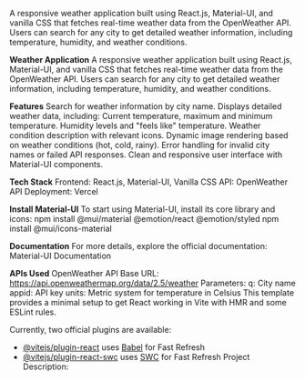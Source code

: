 A responsive weather application built using React.js, Material-UI, and vanilla CSS that fetches real-time weather data from the OpenWeather API. Users can search for any city to get detailed weather information, including temperature, humidity, and weather conditions.

**Weather Application**
A responsive weather application built using React.js, Material-UI, and vanilla CSS that fetches real-time weather data from the OpenWeather API. Users can search for any city to get detailed weather information, including temperature, humidity, and weather conditions.

**Features**
Search for weather information by city name.
Displays detailed weather data, including:
Current temperature, maximum and minimum temperature.
Humidity levels and "feels like" temperature.
Weather condition description with relevant icons.
Dynamic image rendering based on weather conditions (hot, cold, rainy).
Error handling for invalid city names or failed API responses.
Clean and responsive user interface with Material-UI components.

**Tech Stack**
Frontend: React.js, Material-UI, Vanilla CSS
API: OpenWeather API
Deployment: Vercel

**Install Material-UI**
To start using Material-UI, install its core library and icons:
npm install @mui/material @emotion/react @emotion/styled
npm install @mui/icons-material

**Documentation**
For more details, explore the official documentation:
Material-UI Documentation

**APIs Used**
OpenWeather API
Base URL: https://api.openweathermap.org/data/2.5/weather
Parameters:
q: City name
appid: API key
units: Metric system for temperature in Celsius
This template provides a minimal setup to get React working in Vite with HMR and some ESLint rules.

Currently, two official plugins are available:

- [@vitejs/plugin-react](https://github.com/vitejs/vite-plugin-react/blob/main/packages/plugin-react/README.md) uses [Babel](https://babeljs.io/) for Fast Refresh
- [@vitejs/plugin-react-swc](https://github.com/vitejs/vite-plugin-react-swc) uses [SWC](https://swc.rs/) for Fast Refresh
Project Description:
